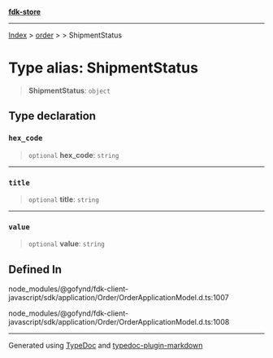[**fdk-store**](../../../README.md)
***

[Index](../../../API.md) > [order](../../README.md) > [<internal>](../README.md) > ShipmentStatus

# Type alias: ShipmentStatus

> **ShipmentStatus**: `object`

## Type declaration

### `hex_code`

> `optional` **hex\_code**: `string`

***

### `title`

> `optional` **title**: `string`

***

### `value`

> `optional` **value**: `string`

## Defined In

node\_modules/@gofynd/fdk-client-javascript/sdk/application/Order/OrderApplicationModel.d.ts:1007

node\_modules/@gofynd/fdk-client-javascript/sdk/application/Order/OrderApplicationModel.d.ts:1008

***
Generated using [TypeDoc](https://typedoc.org/) and [typedoc-plugin-markdown](https://www.npmjs.com/package/typedoc-plugin-markdown)
